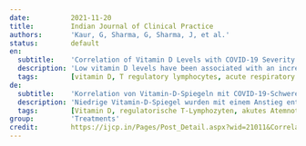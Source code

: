 ```yaml
---
date:          2021-11-20
title:         Indian Journal of Clinical Practice
authors:       'Kaur, G, Sharma, G, Sharma, J, et al.'
status:        default
en:
  subtitle:    'Correlation of Vitamin D Levels with COVID-19 Severity and Outcome'
  description: 'Low vitamin D levels have been associated with an increase in inflammatory cytokines and a significantly increased risk of pneumonia and viral upper respiratory tract infections. Vitamin D deficiency is associated with an increase in thrombotic episodes, which are frequently observed in coronavirus disease 2019 (COVID-19). These conditions are reported to carry a higher mortality in COVID-19. So, we conducted a study to prove the correlation of vitamin D levels with COVID-19 infection and severity. The present study was conducted at RNT Medical College, Udaipur, Rajasthan. This study was done over a period of 2 months after getting approval from Institutional Ethics Committee. Written and informed consent was obtained from patients. In this study, 81 patients admitted in COVID wards and ICU, with COVID reverse transcriptase-polymerase chain reaction (RT-PCR) positive reports were included. Out of a total 81 patients, 37 (45.7%) were in the 41-60 years age group, 29 (35.8%) were more than 60 years of age and 15 (18.5%) were less than 40 years of age. Seventeen patients had severe vitamin D deficiency, 27 patients had moderate vitamin D deficiency, 20 patients had mild vitamin D deficiency and 17 patients had normal vitamin D level. Out of 17 patients who had severe vitamin D deficiency, 11 (64.7%) patients required invasive mechanical ventilation and out of these 17 patients, 13 (76.47%) patients died. Out of 17 patients who had normal level of vitamin D, 16 (94.1%) maintained SpO2 at room air and only 1 patient required invasive mechanical ventilation. As the level of vitamin D increased from severely low to normal level, requirement of high oxygen support decreased and SpO2 at room air increased. Mean of vitamin D among the patients who died was 10.4963 while mean of vitamin D level among patients who survived and were discharged was 27.2362. All 17 patients who had normal level of vitamin D were discharged from the hospital. Mean of serum ferritin and mean of interleukin (IL)-6 was high in patients who died and low in patients who were discharged. Vitamin D level plays an important role in COVID-19 disease. Vitamin D have significant role in protection from severe form of disease.'
  tags:        [vitamin D, T regulatory lymphocytes, acute respiratory distress syndrome, IL-6, serum ferritin]
de:
  subtitle:    'Korrelation von Vitamin-D-Spiegeln mit COVID-19-Schweregrad und Verlauf'
  description: 'Niedrige Vitamin-D-Spiegel wurden mit einem Anstieg entzündlicher Zytokine und einem deutlich erhöhten Risiko für Lungenentzündungen und virale Infektionen der oberen Atemwege in Verbindung gebracht. Vitamin-D-Mangel wird mit einer Zunahme thrombotischer Episoden in Verbindung gebracht, die häufig bei Coronavirus-Erkrankungen 2019 (COVID-19) beobachtet werden. Es wird berichtet, dass diese Erkrankungen bei COVID-19 mit einer höheren Sterblichkeit einhergehen. Daher haben wir eine Studie durchgeführt, um den Zusammenhang zwischen dem Vitamin-D-Spiegel und der COVID-19-Infektion und deren Schweregrad nachzuweisen. Die vorliegende Studie wurde am RNT Medical College, Udaipur, Rajasthan, durchgeführt. Diese Studie wurde über einen Zeitraum von 2 Monaten durchgeführt, nachdem sie von der Ethikkommission der Einrichtung genehmigt worden war. Die schriftliche Zustimmung der Patienten wurde eingeholt. In die Studie wurden 81 Patienten eingeschlossen, die auf COVID-Stationen und der Intensivstation aufgenommen wurden und bei denen ein positiver COVID-Reverse-Transkriptase-Polymerase-Kettenreaktion (RT-PCR)-Befund vorlag. Von den insgesamt 81 Patienten zählten 37 (45,7 %) zur Altersgruppe 41-60 Jahre, 29 (35,8 %) waren älter als 60 Jahre und 15 (18,5 %) waren jünger als 40 Jahre. 17 Patienten hatten einen schweren Vitamin-D-Mangel, 27 Patienten einen mäßigen Vitamin-D-Mangel, 20 Patienten einen leichten Vitamin-D-Mangel und 17 Patienten einen normalen Vitamin-D-Spiegel. Von den 17 Patienten mit schwerem Vitamin-D-Mangel mussten 11 (64,7 %) invasiv mechanisch beatmet werden, und von diesen 17 Patienten starben 13 (76,47 %). Von den 17 Patienten mit normalem Vitamin-D-Spiegel hielten 16 (94,1 %) den SpO2-Wert bei Raumluft, und nur 1 Patient musste invasiv beatmet werden. Mit dem Anstieg des Vitamin-D-Spiegels von einem sehr niedrigen zu einem normalen Wert nahm der Bedarf an hoher Sauerstoffunterstützung ab und der SpO2-Wert bei Raumluft stieg. Der Mittelwert des Vitamin-D-Spiegels bei den Patienten, die starben, betrug 10,4963, während der Mittelwert des Vitamin-D-Spiegels bei den Patienten, die überlebten und entlassen wurden, 27,2362 betrug. Alle 17 Patienten, die normale Vitamin-D-Werte aufwiesen, wurden aus dem Krankenhaus entlassen. Der Mittelwert von Serumferritin und Interleukin (IL)-6 war bei den Patienten, die starben, hoch und bei den Patienten, die entlassen wurden, niedrig. Der Vitamin-D-Spiegel spielt eine wichtige Rolle bei der COVID-19-Krankheit. Vitamin D spielt eine wichtige Rolle beim Schutz vor einer schweren Form der Krankheit.' 
  tags:        [Vitamin D, regulatorische T-Lymphozyten, akutes Atemnotsyndrom, IL-6, Serumferritin]
group:         'Treatments'
credit:        https://ijcp.in/Pages/Post_Detail.aspx?wid=21011&Correlation%20of%20Vitamin%20D%20Levels%20with%20COVID-19%20Severity%20and%20Outcome
---
```

